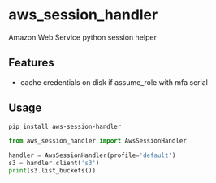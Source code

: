 aws_session_handler
===================

Amazon Web Service python session helper


Features
--------
* cache credentials on disk if assume_role with mfa serial

Usage
-----
```bash
pip install aws-session-handler
```
```python
from aws_session_handler import AwsSessionHandler

handler = AwsSessionHandler(profile='default')
s3 = handler.client('s3')
print(s3.list_buckets())

```
